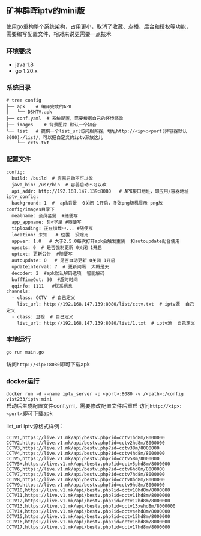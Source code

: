 ## 矿神群晖iptv的mini版
使用go重构整个系统架构，占用更小，取消了收藏、点播、后台和授权等功能，需要编写配置文件，相对来说更需要一点技术      
### 环境要求
- java 1.8
- go 1.20.x
### 系统目录
```
# tree config
├── apk    # 编译完成的APK
│   └── DSMTV.apk
├── conf.yaml  # 系统配置，需要根据自己的环境修改
├── images    # 背景图片 默认一个初音
└── list   # 提供一个list_url访问服务器，地址http://<ip>:<port(非容器默认8080)>/list/，可以把自定义的iptv源放这儿
    └── cctv.txt
```
### 配置文件
```
config:
  build: /build  # 容器启动不可以改
  java_bin: /usr/bin  # 容器启动不可以改
  api_addr: http://192.168.147.139:8080   # APK接口地址，即应用/容器地址
iptv_config:
  background: 1  #  apk背景  0关闭 1开启，多张png随机显示 png放config/images目录下
  mealname: 会员套餐  #随便写
  app_appname: 哲♂学屋 #随便写
  tiploading: 正在加载中... #随便写
  location: 未知   # 位置  没啥用
  appver: 1.0   # 大于2.5.0每次打开apk会触发重装  和autoupdate配合使用
  upsets: 0  # 是否强制更新 0关闭 1开启
  uptext: 更新公告  #随便写
  autoupdate: 0   # 是否自动更新 0关闭 1开启
  updateinterval: 7  # 更新间隔  大概是天
  decoder: 2  #apk默认解码选项  智能解码
  buffTimeOut: 30  #超时时间
  qqinfo: 1111   #联系信息
channels:
  - class: CCTV  # 自己定义
    list_url: http://192.168.147.139:8080/list/cctv.txt  # iptv源  自己定义
  - class: 卫视  # 自己定义
    list_url: http://192.168.147.139:8080/list/1.txt  # iptv源  自己定义
```
### 本地运行
```
go run main.go
```
访问```http://<ip>:8080```即可下载apk
### docker运行
```docker run -d --name iptv_server -p <port>:8080 -v /<path>:/config v1st233/iptv:mini```      
启动后生成配置文件conf.yml，需要修改配置文件后重启     访问```http://<ip>:<port>```即可下载apk



list_url iptv源格式样例：
```
CCTV1,https://live.v1.mk/api/bestv.php?id=cctv1hd8m/8000000
CCTV2,https://live.v1.mk/api/bestv.php?id=cctv2hd8m/8000000
CCTV3,https://live.v1.mk/api/bestv.php?id=cctv38m/8000000
CCTV4,https://live.v1.mk/api/bestv.php?id=cctv4hd8m/8000000
CCTV5,https://live.v1.mk/api/bestv.php?id=cctv58m/8000000
CCTV5+,https://live.v1.mk/api/bestv.php?id=cctv5phd8m/8000000
CCTV6,https://live.v1.mk/api/bestv.php?id=cctv6hd8m/8000000
CCTV7,https://live.v1.mk/api/bestv.php?id=cctv7hd8m/8000000
CCTV8,https://live.v1.mk/api/bestv.php?id=cctv8hd8m/8000000
CCTV9,https://live.v1.mk/api/bestv.php?id=cctv9hd8m/8000000
CCTV10,https://live.v1.mk/api/bestv.php?id=cctv10hd8m/8000000
CCTV11,https://live.v1.mk/api/bestv.php?id=cctv11hd8m/8000000
CCTV12,https://live.v1.mk/api/bestv.php?id=cctv12hd8m/8000000
CCTV13,https://live.v1.mk/api/bestv.php?id=cctv13xwhd8m/8000000
CCTV14,https://live.v1.mk/api/bestv.php?id=cctvsehd8m/8000000
CCTV15,https://live.v1.mk/api/bestv.php?id=cctv15hd8m/8000000
CCTV16,https://live.v1.mk/api/bestv.php?id=cctv16hd8m/8000000
CCTV17,https://live.v1.mk/api/bestv.php?id=cctv17hd8m/8000000
```
